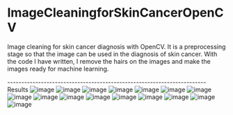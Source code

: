 # ImageCleaningforSkinCancerOpenCV
Image cleaning for skin cancer diagnosis with OpenCV. It is a preprocessing stage so that the image can be used in the diagnosis of skin cancer.
With the code I have written, I remove the hairs on the images and make the images ready for machine learning.

-----------------------------------------------------------------------Results
![image](https://user-images.githubusercontent.com/58533563/187205031-391fa9f9-3f2b-47d9-958f-1e1e6fbbfe94.png) ![image](https://user-images.githubusercontent.com/58533563/187205089-268c7cd1-100f-43f6-b680-e2c202318f82.png)
![image](https://user-images.githubusercontent.com/58533563/187205452-f44cab0d-39f9-447d-861d-d8a00e469e9c.png) ![image](https://user-images.githubusercontent.com/58533563/187205480-9d09adef-4e4b-48dd-a676-928d662a896c.png)
![image](https://user-images.githubusercontent.com/58533563/187205519-90315aa8-ff47-48d1-8c03-0168a456efac.png) ![image](https://user-images.githubusercontent.com/58533563/187205563-2a1e1b3b-89a1-4095-b72c-372dc16b047c.png)
![image](https://user-images.githubusercontent.com/58533563/187205587-6b7e12f3-2e3f-4121-b65e-4e143e36a979.png) ![image](https://user-images.githubusercontent.com/58533563/187205623-df93dd16-6561-4a0d-996b-dae82c4703d4.png)
![image](https://user-images.githubusercontent.com/58533563/187205695-518bcdb0-122c-4c01-b4c7-e0a26c711a53.png) ![image](https://user-images.githubusercontent.com/58533563/187205716-8e7c09b2-48bb-411d-bc3b-2ad53e854d69.png)
![image](https://user-images.githubusercontent.com/58533563/187205736-db62b798-abc2-4964-a34c-9522ef6d1bdf.png) ![image](https://user-images.githubusercontent.com/58533563/187205760-3da63471-3da9-438b-baab-ef20b250c420.png)
![image](https://user-images.githubusercontent.com/58533563/187205798-54921e28-5246-4347-b4d6-1eb668dbbb3c.png) ![image](https://user-images.githubusercontent.com/58533563/187205816-f1ab9d3e-c606-4fbb-ba3d-08508f3b05c4.png)
![image](https://user-images.githubusercontent.com/58533563/187205853-3633ab8a-4597-4578-9170-896e02bca019.png) ![image](https://user-images.githubusercontent.com/58533563/187205887-bd6c5925-a1fe-4801-8169-78deb5cf4804.png)
